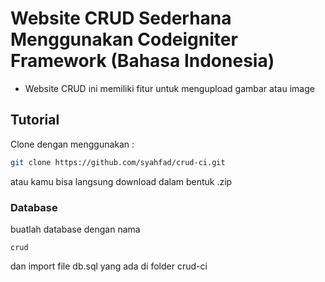 # Website CRUD Sederhana Menggunakan Codeigniter Framework (Bahasa Indonesia)
- Website CRUD ini memiliki fitur untuk mengupload gambar atau image
## Tutorial
Clone dengan menggunakan : 

``` sh 
git clone https://github.com/syahfad/crud-ci.git 
```

atau kamu bisa langsung download dalam bentuk .zip

### Database
buatlah database dengan nama

```
crud
```
dan import file db.sql yang ada di folder crud-ci
